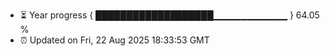 - ⏳ Year progress { ███████████████████▁▁▁▁▁▁▁▁▁▁▁ } 64.05 %
- ⏰ Updated on Fri, 22 Aug 2025 18:33:53 GMT


